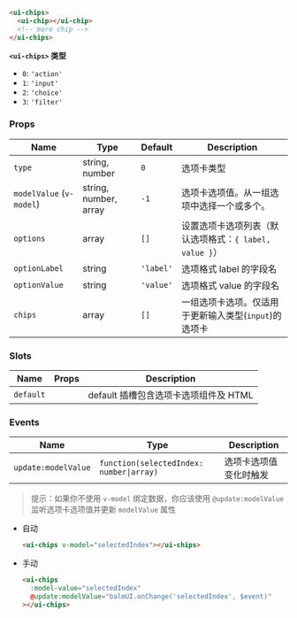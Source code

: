 ```html
<ui-chips>
  <ui-chip></ui-chip>
  <!-- more chip -->
</ui-chips>
```

**`<ui-chips>` 类型**

- `0`: `'action'`
- `1`: `'input'`
- `2`: `'choice'`
- `3`: `'filter'`

### Props

| Name                     | Type                  | Default   | Description                                            |
| ------------------------ | --------------------- | --------- | ------------------------------------------------------ |
| `type`                   | string, number        | `0`       | 选项卡类型                                             |
| `modelValue` (`v-model`) | string, number, array | `-1`      | 选项卡选项值。从一组选项中选择一个或多个。             |
| `options`                | array                 | `[]`      | 设置选项卡选项列表（默认选项格式：`{ label, value }`） |
| `optionLabel`            | string                | `'label'` | 选项格式 label 的字段名                                |
| `optionValue`            | string                | `'value'` | 选项格式 value 的字段名                                |
| `chips`                  | array                 | `[]`      | 一组选项卡选项。仅适用于更新输入类型(`input`)的选项卡  |

### Slots

| Name      | Props | Description                           |
| --------- | ----- | ------------------------------------- |
| `default` |       | default 插槽包含选项卡选项组件及 HTML |

### Events

| Name                | Type                                     | Description            |
| ------------------- | ---------------------------------------- | ---------------------- |
| `update:modelValue` | `function(selectedIndex: number\|array)` | 选项卡选项值变化时触发 |

> 提示：如果你不使用 `v-model` 绑定数据，你应该使用 `@update:modelValue` 监听选项卡选项值并更新 `modelValue` 属性

- 自动

  ```html
  <ui-chips v-model="selectedIndex"></ui-chips>
  ```

- 手动

  ```html
  <ui-chips
    :model-value="selectedIndex"
    @update:modelValue="balmUI.onChange('selectedIndex', $event)"
  ></ui-chips>
  ```
